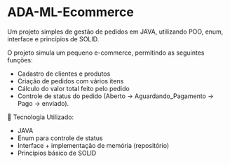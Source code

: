 # ADA-ML-Ecommerce

Um projeto simples de gestão de pedidos em JAVA, utilizando POO, enum, interface e princípios de SOLID.

O projeto simula um pequeno e-commerce, permitindo as seguintes funções:

- Cadastro de clientes e produtos
- Criação de pedidos com vários itens
- Cálculo do valor total feito pelo pedido
- Controle de status do pedido (Aberto -> Aguardando_Pagamento -> Pago -> enviado).


🚀 Tecnologia Utilizado:
- JAVA
- Enum para controle de status
- Interface + implementação de memória (repositório)
- Princípios básico de SOLID
